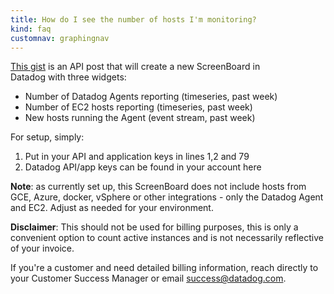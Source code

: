 ```yaml
---
title: How do I see the number of hosts I'm monitoring?
kind: faq
customnav: graphingnav
---
```


[This gist](https://gist.githubusercontent.com/MisterRayCo/21e1af9b6cf93bb44a48/raw/c2dcfcf836d0af77daa5c4fb1ec18da175569d7e/agentcountscreenboard.sh) is an API post that will create a new ScreenBoard in Datadog with three widgets:

* Number of Datadog Agents reporting (timeseries, past week)
* Number of EC2 hosts reporting (timeseries, past week)
* New hosts running the Agent (event stream, past week)

For setup, simply:

1. Put in your API and application keys in lines 1,2 and 79
2. Datadog API/app keys can be found in your account here

**Note**: as currently set up, this ScreenBoard does not include hosts from GCE, Azure, docker, vSphere or other integrations - only the Datadog Agent and EC2. Adjust as needed for your environment.

**Disclaimer**: This should not be used for billing purposes, this is only a convenient option to count active instances and is not necessarily reflective of your invoice.

If you're a customer and need detailed billing information, reach directly to your Customer Success Manager or email success@datadog.com.